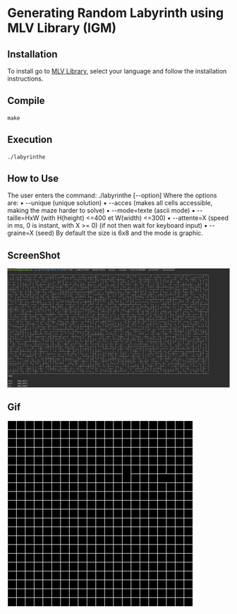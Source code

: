 # Generating Random Labyrinth using MLV Library (IGM)
## Installation
To install go to [MLV Library](http://www-igm.univ-mlv.fr/~boussica/mlv/index.html), select your language and follow the installation instructions.
## Compile
```Shell
make
```
## Execution
```Shell
./labyrinthe
```
## How to Use
The user enters the command:
./labyrinthe [--option]
Where the options are:
▪ --unique (unique solution)
▪ --acces (makes all cells accessible, making the maze harder to solve)
▪ --mode=texte (ascii mode)
▪ --taille=HxW (with H(height) <=400 et W(width) <=300)
▪ --attente=X (speed in ms, 0 is instant, with X >= 0) (if not then wait for keyboard input)
▪ --graine=X (seed) 
By default the size is 6x8 and the mode is graphic.

## ScreenShot

![Example2](gif/ex.png)

## Gif
![Example1](gif/ex.gif)
